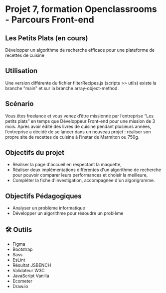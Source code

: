 # Projet 7, formation Openclassrooms - Parcours Front-end
## Les Petits Plats (en cours)
Développer un algorithme de recherche efficace pour une plateforme de recettes de cuisine

## Utilisation
Une version différente du fichier filterRecipes.js (scripts >> utils) existe la branche "main" et sur la branche array-object-method.

## Scénario
Vous êtes freelance et vous venez d’être missionné par l’entreprise “Les petits plats” en temps que Développeur Front-end pour une mission de 3 mois. 
Après avoir édité des livres de cuisine pendant plusieurs années, l’entreprise a décidé de se lancer dans un nouveau projet : réaliser son propre site de recettes de cuisine à l’instar de Marmiton ou 750g.

## Objectifs du projet
- Réaliser la page d'accueil en respectant la maquette,
- Réaliser deux implémentations différentes d'un algorithme de recherche pour pouvoir comparer leurs performances et choisir la meilleure,
- Compléter la fiche d'investigation, accompagnée d'un algorigramme.

## Objectifs Pédagogiques
- Analyser un problème informatique
- Développer un algorithme pour résoudre un problème

## 🛠 Outils
- Figma
- Bootstrap
- Sass
- EsLint
- Résultat JSBENCH
- Validateur W3C
- JavaScript Vanilla
- Ecometer
- Draw.io